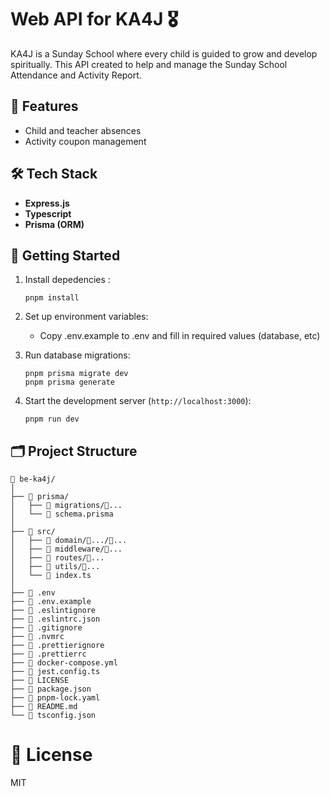 # Web API for KA4J 🎖️

KA4J is a Sunday School where every child is guided to grow and develop spiritually. This API created to help and manage the Sunday School Attendance and Activity Report.

## 🎯 Features

- Child and teacher absences
- Activity coupon management

## 🛠️ Tech Stack

- **Express.js**
- **Typescript**
- **Prisma (ORM)**

## 🚀 Getting Started

1. Install depedencies :

    ```
    pnpm install
    ```

2. Set up environment variables:
    - Copy .env.example to .env and fill in required values (database, etc)

3. Run database migrations:

    ```
    pnpm prisma migrate dev
    pnpm prisma generate
    ```

4. Start the development server (`http://localhost:3000`):
    ```
    pnpm run dev
    ```

## 🗂️ Project Structure

```
📁 be-ka4j/
│
├── 📁 prisma/
│   ├── 📁 migrations/📄...
│   └── 📄 schema.prisma
│
├── 📁 src/
│   ├── 📁 domain/📁.../📄...
│   ├── 📁 middleware/📄...
│   ├── 📁 routes/📄...
│   ├── 📁 utils/📄...
│   └── 📄 index.ts
│
├── 📄 .env
├── 📄 .env.example
├── 📄 .eslintignore
├── 📄 .eslintrc.json
├── 📄 .gitignore
├── 📄 .nvmrc
├── 📄 .prettierignore
├── 📄 .prettierrc
├── 📄 docker-compose.yml
├── 📄 jest.config.ts
├── 📄 LICENSE
├── 📄 package.json
├── 📄 pnpm-lock.yaml
├── 📄 README.md
└── 📄 tsconfig.json
```

# 📜 License

MIT
